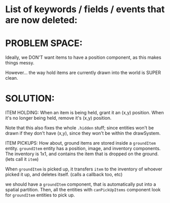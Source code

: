 

# List of keywords / fields / events that are now deleted:



# PROBLEM SPACE:

Ideally, we DON'T want items to have a position component, as this makes
things messy.


However... the way hold items are currently drawn into the world is SUPER
clean.

# SOLUTION:
ITEM HOLDING:
When an item is being held, grant it an (x,y) position.
When it's no longer being held, remove it's (x,y) position.

Note that this also fixes the whole `.hidden` stuff; since entities won't
be drawn if they don't have (x,y), since they won't be within the drawSystem.


ITEM PICKUPS:
How about, ground items are stored inside a `groundItem` entity.
`groundItem` entity has a position, image, and inventory components.
The inventory is 1x1, and contains the item that is dropped on the ground.
(lets call it `item`)

When `groundItem` is picked up, it transfers `item` to the inventory
of whoever picked it up, and deletes itself.
(calls a callback too, etc)

we should have a `groundItem` component, that is automatically put into
a spatial partition. Then, all the entities with `canPickUpItems` component
look for `groundItem` entities to pick up.

